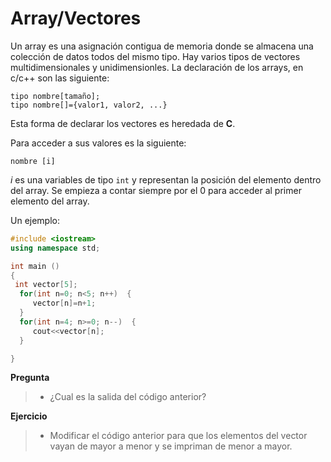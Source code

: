 # Array/Vectores

Un array es una asignación contigua de memoria donde se almacena una colección de datos todos del mismo tipo. Hay varios tipos de vectores multidimensionales y unidimensionles.
La declaración de los arrays, en c/c++ son las siguiente:
```
tipo nombre[tamaño];
tipo nombre[]={valor1, valor2, ...}
```
Esta forma de declarar los vectores es heredada de **C**.

Para acceder a sus valores es la siguiente:
```
nombre [i]
```
*i*  es una variables de tipo `int` y representan la posición del elemento dentro del array. Se empieza a contar siempre por el 0 para acceder al primer elemento del array.

Un ejemplo:

```cpp
#include <iostream>
using namespace std;

int main ()
{
 int vector[5];
  for(int n=0; n<5; n++)  {
     vector[n]=n+1;
  }
  for(int n=4; n>=0; n--)  {
     cout<<vector[n];
  }

}
```
**Pregunta**
>- ¿Cual es la salida del código anterior?

**Ejercicio**
>- Modificar el código anterior para que los elementos del vector vayan de mayor a menor y se impriman de menor a mayor.
